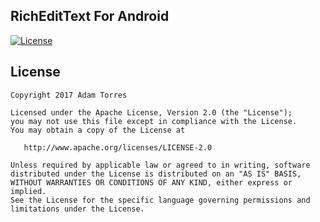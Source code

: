 RichEditText For Android
------------------------
[![License](https://img.shields.io/badge/license-Apache%202-blue.svg)](https://www.apache.org/licenses/LICENSE-2.0)

License
-------

    Copyright 2017 Adam Torres

    Licensed under the Apache License, Version 2.0 (the "License");
    you may not use this file except in compliance with the License.
    You may obtain a copy of the License at

       http://www.apache.org/licenses/LICENSE-2.0

    Unless required by applicable law or agreed to in writing, software
    distributed under the License is distributed on an "AS IS" BASIS,
    WITHOUT WARRANTIES OR CONDITIONS OF ANY KIND, either express or implied.
    See the License for the specific language governing permissions and
    limitations under the License.
